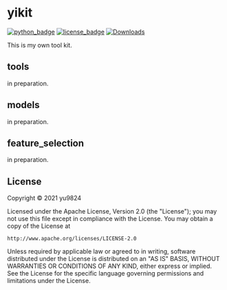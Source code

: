 # yikit
[![python_badge](https://img.shields.io/pypi/pyversions/yikit)](https://pypi.org/project/yikit/)
[![license_badge](https://img.shields.io/pypi/l/yikit)](https://pypi.org/project/yikit/)
[![Downloads](https://pepy.tech/badge/yikit)](https://pepy.tech/project/yikit)

This is my own tool kit.

## tools
in preparation.

## models
in preparation.

## feature_selection
in preparation.

## License
Copyright © 2021 yu9824

Licensed under the Apache License, Version 2.0 (the "License");
you may not use this file except in compliance with the License.
You may obtain a copy of the License at

    http://www.apache.org/licenses/LICENSE-2.0

Unless required by applicable law or agreed to in writing, software
distributed under the License is distributed on an "AS IS" BASIS,
WITHOUT WARRANTIES OR CONDITIONS OF ANY KIND, either express or implied.
See the License for the specific language governing permissions and
limitations under the License.
